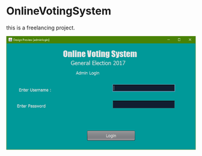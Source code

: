 # OnlineVotingSystem

this is a freelancing project.

![alt text](https://raw.githubusercontent.com/gayanzampaths/OnlineVotingSystem/master/img/voting%20sys.PNG)
